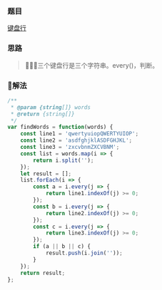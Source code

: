 ### 题目

[键盘行](https://leetcode-cn.com/problems/keyboard-row/description/)

### 思路

> 三个键盘行是三个字符串。every()，判断。

### 解法

```js
/**
 * @param {string[]} words
 * @return {string[]}
 */
var findWords = function(words) {
    const line1 = 'qwertyuiopQWERTYUIOP';
    const line2 = 'asdfghjklASDFGHJKL';
    const line3 = 'zxcvbnmZXCVBNM';
    const list = words.map(i => {
        return i.split('');
    });
    let result = [];
    list.forEach(i => {
        const a = i.every(j => {
            return line1.indexOf(j) >= 0;
        });
        const b = i.every(j => {
            return line2.indexOf(j) >= 0;
        });
        const c = i.every(j => {
            return line3.indexOf(j) >= 0;
        });
        if (a || b || c) {
            result.push(i.join(''));
        }
    });
    return result;
};
```
